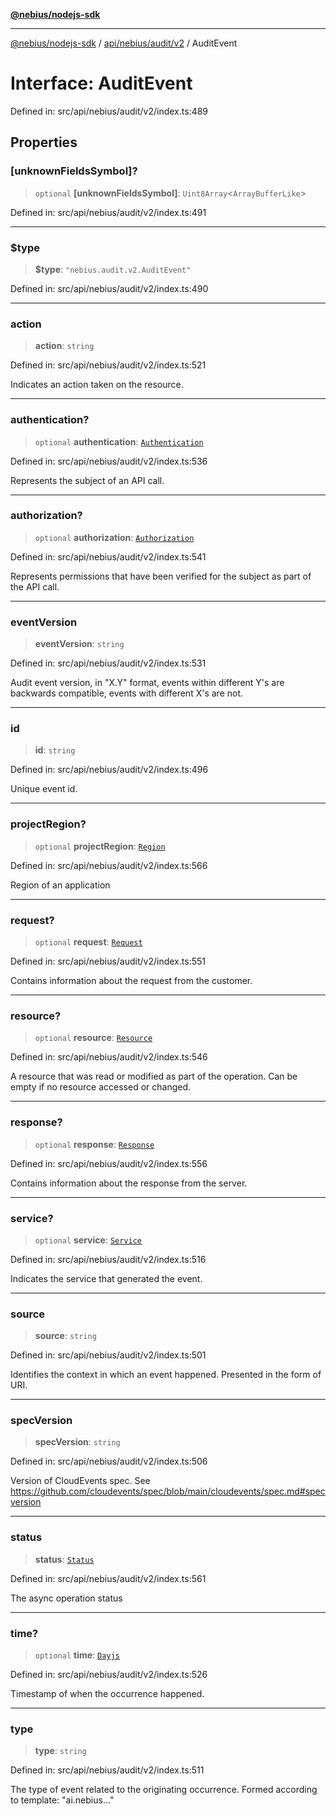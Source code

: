 [**@nebius/nodejs-sdk**](../../../../../README.md)

---

[@nebius/nodejs-sdk](../../../../../README.md) / [api/nebius/audit/v2](../README.md) / AuditEvent

# Interface: AuditEvent

Defined in: src/api/nebius/audit/v2/index.ts:489

## Properties

### \[unknownFieldsSymbol\]?

> `optional` **\[unknownFieldsSymbol\]**: `Uint8Array`\<`ArrayBufferLike`\>

Defined in: src/api/nebius/audit/v2/index.ts:491

---

### $type

> **$type**: `"nebius.audit.v2.AuditEvent"`

Defined in: src/api/nebius/audit/v2/index.ts:490

---

### action

> **action**: `string`

Defined in: src/api/nebius/audit/v2/index.ts:521

Indicates an action taken on the resource.

---

### authentication?

> `optional` **authentication**: [`Authentication`](Authentication.md)

Defined in: src/api/nebius/audit/v2/index.ts:536

Represents the subject of an API call.

---

### authorization?

> `optional` **authorization**: [`Authorization`](Authorization.md)

Defined in: src/api/nebius/audit/v2/index.ts:541

Represents permissions that have been verified for the subject as part of the API call.

---

### eventVersion

> **eventVersion**: `string`

Defined in: src/api/nebius/audit/v2/index.ts:531

Audit event version, in "X.Y" format, events within different Y's are backwards compatible, events with different X's are not.

---

### id

> **id**: `string`

Defined in: src/api/nebius/audit/v2/index.ts:496

Unique event id.

---

### projectRegion?

> `optional` **projectRegion**: [`Region`](Region.md)

Defined in: src/api/nebius/audit/v2/index.ts:566

Region of an application

---

### request?

> `optional` **request**: [`Request`](Request.md)

Defined in: src/api/nebius/audit/v2/index.ts:551

Contains information about the request from the customer.

---

### resource?

> `optional` **resource**: [`Resource`](Resource.md)

Defined in: src/api/nebius/audit/v2/index.ts:546

A resource that was read or modified as part of the operation. Can be empty if no resource accessed or changed.

---

### response?

> `optional` **response**: [`Response`](Response.md)

Defined in: src/api/nebius/audit/v2/index.ts:556

Contains information about the response from the server.

---

### service?

> `optional` **service**: [`Service`](Service.md)

Defined in: src/api/nebius/audit/v2/index.ts:516

Indicates the service that generated the event.

---

### source

> **source**: `string`

Defined in: src/api/nebius/audit/v2/index.ts:501

Identifies the context in which an event happened. Presented in the form of URI.

---

### specVersion

> **specVersion**: `string`

Defined in: src/api/nebius/audit/v2/index.ts:506

Version of CloudEvents spec. See https://github.com/cloudevents/spec/blob/main/cloudevents/spec.md#specversion

---

### status

> **status**: [`Status`](../type-aliases/Status.md)

Defined in: src/api/nebius/audit/v2/index.ts:561

The async operation status

---

### time?

> `optional` **time**: [`Dayjs`](../../../../../runtime/protos/core/dayjs/classes/Dayjs.md)

Defined in: src/api/nebius/audit/v2/index.ts:526

Timestamp of when the occurrence happened.

---

### type

> **type**: `string`

Defined in: src/api/nebius/audit/v2/index.ts:511

The type of event related to the originating occurrence. Formed according to template: "ai.nebius.<serviceName>.<resourceType>.<action>"
